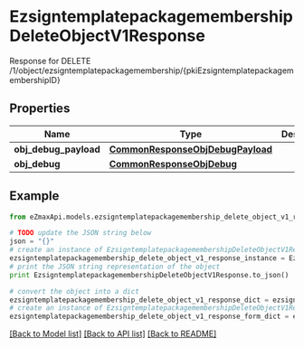 # EzsigntemplatepackagemembershipDeleteObjectV1Response

Response for DELETE /1/object/ezsigntemplatepackagemembership/{pkiEzsigntemplatepackagemembershipID}

## Properties
Name | Type | Description | Notes
------------ | ------------- | ------------- | -------------
**obj_debug_payload** | [**CommonResponseObjDebugPayload**](CommonResponseObjDebugPayload.md) |  | 
**obj_debug** | [**CommonResponseObjDebug**](CommonResponseObjDebug.md) |  | [optional] 

## Example

```python
from eZmaxApi.models.ezsigntemplatepackagemembership_delete_object_v1_response import EzsigntemplatepackagemembershipDeleteObjectV1Response

# TODO update the JSON string below
json = "{}"
# create an instance of EzsigntemplatepackagemembershipDeleteObjectV1Response from a JSON string
ezsigntemplatepackagemembership_delete_object_v1_response_instance = EzsigntemplatepackagemembershipDeleteObjectV1Response.from_json(json)
# print the JSON string representation of the object
print EzsigntemplatepackagemembershipDeleteObjectV1Response.to_json()

# convert the object into a dict
ezsigntemplatepackagemembership_delete_object_v1_response_dict = ezsigntemplatepackagemembership_delete_object_v1_response_instance.to_dict()
# create an instance of EzsigntemplatepackagemembershipDeleteObjectV1Response from a dict
ezsigntemplatepackagemembership_delete_object_v1_response_form_dict = ezsigntemplatepackagemembership_delete_object_v1_response.from_dict(ezsigntemplatepackagemembership_delete_object_v1_response_dict)
```
[[Back to Model list]](../README.md#documentation-for-models) [[Back to API list]](../README.md#documentation-for-api-endpoints) [[Back to README]](../README.md)


